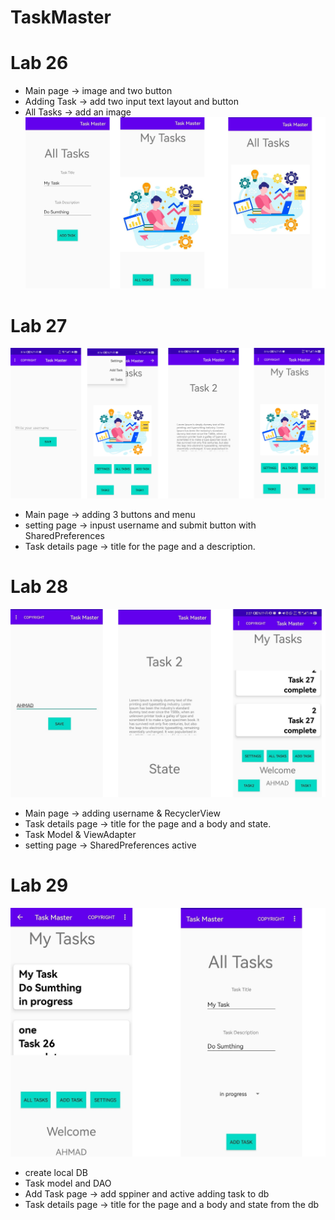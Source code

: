 # TaskMaster
# Lab 26
- Main page -> image and two button
- Adding Task -> add two input text layout and button
- All Tasks -> add an image
![Lab 26](screenshots/Lab26.jpg)
# Lab 27
![Lab 27](screenshots/Lab27.jpg)
- Main page -> adding 3 buttons and menu
- setting page -> inpust username and submit button with SharedPreferences
- Task details page ->  title for the page and a description.
# Lab 28
![Lab 28](screenshots/Lab28.jpg)
- Main page -> adding username & RecyclerView
- Task details page ->  title for the page and a body and state.
- Task Model  & ViewAdapter
- setting page -> SharedPreferences active
# Lab 29
![Lab 29](screenshots/lab29.jpg)
- create local DB
- Task model and DAO 
- Add Task page -> add sppiner and active adding task to db
- Task details page ->  title for the page and a body and state from the db
